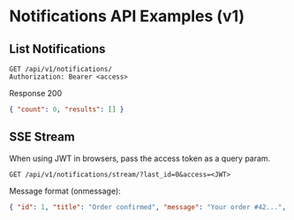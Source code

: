# Notifications API Examples (v1)

## List Notifications
```http
GET /api/v1/notifications/
Authorization: Bearer <access>
```

Response 200
```json
{ "count": 0, "results": [] }
```

## SSE Stream
When using JWT in browsers, pass the access token as a query param.
```http
GET /api/v1/notifications/stream/?last_id=0&access=<JWT>
```

Message format (onmessage):
```json
{ "id": 1, "title": "Order confirmed", "message": "Your order #42...", "is_read": false }
```
